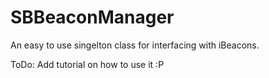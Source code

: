 SBBeaconManager
===============

An easy to use singelton class for interfacing with iBeacons.


ToDo:
Add tutorial on how to use it :P
